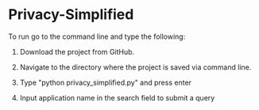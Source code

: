 # Privacy-Simplified

To run go to the command line and type the following:

1. Download the project from GitHub.

2. Navigate to the directory where the project is saved via command line.

3. Type "python privacy_simplified.py" and press enter

4. Input application name in the search field to submit a query

